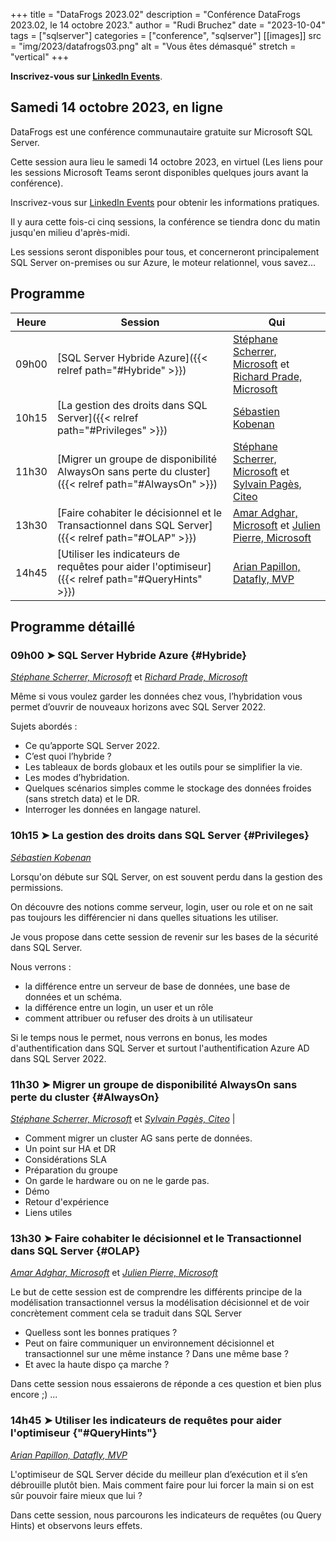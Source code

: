 +++
title = "DataFrogs 2023.02"
description = "Conférence DataFrogs 2023.02, le 14 octobre 2023."
author = "Rudi Bruchez"
date = "2023-10-04"
tags = ["sqlserver"]
categories = ["conference", "sqlserver"]
[[images]]
  src = "img/2023/datafrogs03.png"
  alt = "Vous êtes démasqué"
  stretch = "vertical"
+++

**Inscrivez-vous sur [LinkedIn Events](https://www.linkedin.com/events/datafrogs2023-027094267767230513152/)**.

<!--more-->

## Samedi 14 octobre 2023, en ligne

DataFrogs est une conférence communautaire gratuite sur Microsoft SQL Server.

Cette session aura lieu le samedi 14 octobre 2023, en virtuel (Les liens pour les sessions Microsoft Teams seront disponibles quelques jours avant la conférence).

Inscrivez-vous sur [LinkedIn Events](https://www.linkedin.com/events/datafrogs2023-027094267767230513152/) pour obtenir les informations pratiques.

Il y aura cette fois-ci cinq sessions, la conférence se tiendra donc du matin jusqu'en milieu d'après-midi.

Les sessions seront disponibles pour tous, et concerneront principalement SQL Server on-premises ou sur Azure, le moteur relationnel, vous savez...

## Programme

| Heure | Session | Qui |
| -------- | ------ | ------ |
| 09h00 | [SQL Server Hybride Azure]({{< relref path="#Hybride" >}}) | [Stéphane Scherrer, Microsoft](https://www.linkedin.com/in/stephanescherrer/) et [Richard Prade, Microsoft](https://www.linkedin.com/in/richard-prade-81155b8/) |
| 10h15 | [La gestion des droits dans SQL Server]({{< relref path="#Privileges" >}}) | [Sébastien Kobenan](https://www.linkedin.com/in/sebastien-kobenan/) |
| 11h30 | [Migrer un groupe de disponibilité AlwaysOn sans perte du cluster]({{< relref path="#AlwaysOn" >}}) | [Stéphane Scherrer, Microsoft](https://www.linkedin.com/in/stephanescherrer/) et [Sylvain Pagès, Citeo](https://www.linkedin.com/in/sylvain-pag%C3%A8s-2b5170107/) |
| 13h30 | [Faire cohabiter le décisionnel et le Transactionnel dans SQL Server]({{< relref path="#OLAP" >}}) | [Amar Adghar, Microsoft](https://www.linkedin.com/in/amar-adghar-22b300155/) et [Julien Pierre, Microsoft](https://www.linkedin.com/in/julien-pierre-15782127/) |
| 14h45 | [Utiliser les indicateurs de requêtes pour aider l'optimiseur]({{< relref path="#QueryHints" >}}) | [Arian Papillon, Datafly, MVP](https://www.linkedin.com/in/arianpapillon/) |

## Programme détaillé

### 09h00 &#10148; SQL Server Hybride Azure {#Hybride}

[_Stéphane Scherrer, Microsoft_](https://www.linkedin.com/in/stephanescherrer/) et [_Richard Prade, Microsoft_](https://www.linkedin.com/in/richard-prade-81155b8/)

Même si vous voulez garder les données chez vous, l’hybridation vous permet d’ouvrir de nouveaux horizons avec SQL Server 2022.

Sujets abordés :

- Ce qu’apporte SQL Server 2022.
- C’est quoi l’hybride ?
- Les tableaux de bords globaux et les outils pour se simplifier la vie.
- Les modes d’hybridation.
- Quelques scénarios simples comme le stockage des données froides (sans stretch data) et le DR.
- Interroger les données en langage naturel.

### 10h15 &#10148; La gestion des droits dans SQL Server {#Privileges}

[_Sébastien Kobenan_](https://www.linkedin.com/in/sebastien-kobenan/)

Lorsqu'on débute sur SQL Server, on est souvent perdu dans la gestion des permissions.

On découvre des notions comme serveur, login, user ou role et on ne sait pas toujours les différencier ni dans quelles situations les utiliser.

Je vous propose dans cette session de revenir sur les bases de la sécurité dans SQL Server.

Nous verrons :

- la différence entre un serveur de base de données, une base de données et un schéma.
- la différence entre un login, un user et un rôle
- comment attribuer ou refuser des droits à un utilisateur

Si le temps nous le permet, nous verrons en bonus, les modes d'authentification dans SQL Server et surtout l'authentification Azure AD dans SQL Server 2022.

 ### 11h30 &#10148; Migrer un groupe de disponibilité AlwaysOn sans perte du cluster {#AlwaysOn}

[_Stéphane Scherrer, Microsoft_](https://www.linkedin.com/in/stephanescherrer/) et [_Sylvain Pagès, Citeo_](https://www.linkedin.com/in/sylvain-pag%C3%A8s-2b5170107/) |

- Comment migrer un cluster AG sans perte de données.
- Un point sur HA et DR
- Considérations SLA
- Préparation du groupe
- On garde le hardware ou on ne le garde pas.
- Démo
- Retour d'expérience
- Liens utiles

### 13h30 &#10148; Faire cohabiter le décisionnel et le Transactionnel dans SQL Server {#OLAP}

[_Amar Adghar, Microsoft_](https://www.linkedin.com/in/amar-adghar-22b300155/) et [_Julien Pierre, Microsoft_](https://www.linkedin.com/in/julien-pierre-15782127/) 

Le but de cette session est de comprendre les différents principe de la modélisation transactionnel versus la modélisation décisionnel et de voir concrètement comment cela se traduit dans SQL Server

- Quelless sont les bonnes pratiques ?
- Peut on faire communiquer un environnement décisionnel et transactionnel sur une même instance ? Dans une même base ?
- Et avec la haute dispo ça marche ?

Dans cette session nous essaierons de réponde a ces question et bien plus encore ;) ... 

### 14h45 &#10148; Utiliser les indicateurs de requêtes pour aider l'optimiseur {"#QueryHints"}

[_Arian Papillon, Datafly, MVP_](https://www.linkedin.com/in/arianpapillon/)

L'optimiseur de SQL Server décide du meilleur plan d’exécution et il s’en débrouille plutôt bien. Mais comment faire pour lui forcer la main si on est sûr pouvoir faire mieux que lui ?

Dans cette session, nous parcourons les indicateurs de requêtes (ou Query Hints) et observons leurs effets.